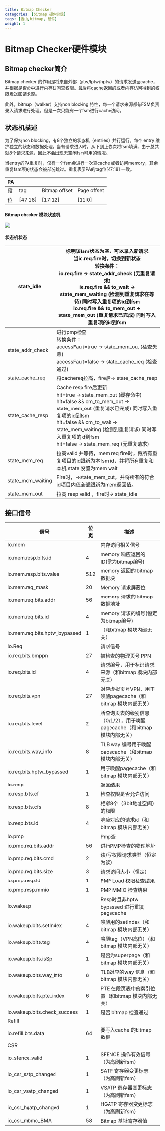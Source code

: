 ```yaml
---
title: Bitmap Checker
categories: [bitmap 硬件实现]
tags: [香山,bitmap, 硬件]
weight: 1
---
```


#  Bitmap Checker硬件模块
##  Bitmap checker简介
Bitmap checker 的作用是将来自外部（ptw/lptw/hptw）的请求发送至cache，并根据是否命中进行内存访问查权限。最后将cache返回的或者内存访问得到的权限发送回请求源。

此外，bitmap（walker）支持non blocking 特性，每一个请求来源都有FSM负责录入请求进行处理。但是一次只能有一个fsm进行cache访问。



##   状态机描述
 为了保持non blocking，有8个独立的状态机（entries）并行运行。每个 entry 维护独立的状态和数据处理。当有请求进入时，从下到上依次将fsm填满，由于总共就8个请求来源，因此不会出现无空闲fsm可用的情况。

 当entry的PA重复时，仅有一个fsm会进行一次查cache 或者访问memory，其余重复fsm项的状态会被部分跳过。重复表示PA的tag位[47:18] 一致。

| PA | | | |
| --- | --- | --- | --- |
| 段| tag | Bitmap offset | Page offset |
| 位| [47:18] | [17:12] | [11:0] |



#### Bitmap checker 模块状态机


![](../../modul00_1.png)



#### 状态机状态

| state_idle | 标明该fsm状态为空，可以录入新请求<br/>当io.req.fire时，切换到新状态<br/>转换条件：<br/>io.req.fire → state_addr_check (无重复请求)<br/>io.req.fire && to_wait → state_mem_waiting (检测到重复请求在等待) 同时写入重复项的id到fsm<br/>io.req.fire && to_mem_out → state_mem_out (重复请求已完成) 同时写入重复项的id到fsm<br/> |
| --- | --- |
| state_addr_check | 进行pmp检查<br/>转换条件：<br/>accessFault=true → state_mem_out (检查失败)<br/>accessFault=false → state_cache_req (检查通过) |
| state_cache_req | 将cachereq拉高，fire后→ state_cache_resp |
| state_cache_resp | Cache resp fire后更新<br/>hit=true → state_mem_out (缓存命中)<br/>hit=false && cm_to_mem_out → state_mem_out (重复请求已完成) 同时写入重复项的id到fsm<br/>hit=false && cm_to_wait → state_mem_waiting (检测到重复请求) 同时写入重复项的id到fsm<br/>hit=false → state_mem_req (无重复请求) <br/> |
| state_mem_req | 拉高valid 并等待，mem req fire时，将所有重复项目的id跟新为本fsm id，并将所有重复和本机 state 设置为mem wait |
| state_mem_waiting | Fire时，→state_mem_out，并将所有的符合id项目内值全部跟新为mem返回值。 |
| state_mem_out | 拉高 resp valid ，fire时→ state_idle |




##  接口信号
| 信号| 位宽| 描述|
| --- | --- | --- |
| Io.mem |  | 内存访问相关信号|
| io.mem.resp.bits.id | 4 | memory 响应返回的 ID(需为bitmap编号) |
| io.mem.resp.bits.value | 512 | memory 返回的 bitmap 数据块 |
| io.mem.req_mask | 20 | Memory 请求屏蔽位 |
| io.mem.req.bits.addr | 56 | memory 请求的 bitmap 数据地址 |
| io.mem.req.bits.id | 4 | memory 请求的编号(恒定为bitmap编号) |
| io.mem.req.bits.hptw_bypassed| 1| （和</font>bitmap </font>模块内部无关）|
| Io.Req|  | 请求信号|
| io.req.bits.bmppn | 27 | 被检查的物理页号 PPN |
| io.req.bits.id| 4| 请求编号，用于标识请求来源（和</font>bitmap </font>模块内部无关）|
| io.req.bits.vpn| 27| 对应虚拟页号VPN</font>，用于唤醒</font>pagecache</font>（和</font>bitmap </font>模块内部无关）|
| io.req.bits.level| 2| 所查询页表的级别信息（</font>0/1/2</font>），用于唤醒</font>pagecache</font>（和</font>bitmap </font>模块内部无关）|
| io.req.bits.way_info| 8| TLB way </font>编号用于唤醒</font>pagecache</font>（和</font>bitmap </font>模块内部无关）|
| io.req.bits.hptw_bypassed| 1| 用于唤醒</font>pagecache</font>（和</font>bitmap </font>模块内部无关）|
| Io.resp|  | 返回结果|
| io.resp.bits.cf | 1 | 检查权限是否允许访问 |
| io.resp.bits.cfs | 8 | 相邻8个（3bit地址空间）的权限 |
| io.resp.bits.id| 4| 响应对应的请求id</font>（和</font>bitmap </font>模块内部无关）|
| Io.pmp|  | Pmp</font>查|
| io.pmp.req.bits.addr | 56 | 进行PMP检查的物理地址 |
| io.pmp.req.bits.cmd | 2 | 读/写权限请求类型（恒定为读） |
| io.pmp.req.bits.size | 3 | 请求访问大小（恒定） |
| io.pmp.resp.ld | 1 | PMP Load 权限检查结果 |
| io.pmp.resp.mmio | 1 | PMP MMIO 检查结果 |
| Io.wakeup|  | Resp</font>时且非</font>hptw bypassed </font>进行重填pagecache|
| io.wakeup.bits.setIndex| 4| 唤醒用的setIndex</font>（和</font>bitmap </font>模块内部无关）|
| io.wakeup.bits.tag| 4| 唤醒tag</font>（</font>VPN</font>高位）（和</font>bitmap </font>模块内部无关）|
| io.wakeup.bits.isSp| 1| 是否为</font>superpage</font>（和</font>bitmap </font>模块内部无关）|
| io.wakeup.bits.way_info| 8| TLB</font>对应的way </font>信息（和</font>bitmap </font>模块内部无关）|
| io.wakeup.bits.pte_index| 6| PTE </font>在段页表中的索引位置（和</font>bitmap </font>模块内部无关）|
| io.wakeup.bits.check_success | 1 | 是否 bitmap 检查通过 |
| Refill|  |  |
| io.refill.bits.data| 64| 要写入cache </font>的bitmap </font>数据|
| CSR|  |  |
| io_sfence_valid| 1| SFENCE </font>操作有效信号（为高刷新</font>fsm</font>）|
| io_csr_satp_changed| 1| SATP </font>寄存器变更标志（为高刷新</font>fsm</font>）|
| io_csr_vsatp_changed| 1| VSATP </font>寄存器变更标志（为高刷新</font>fsm</font>）|
| io_csr_hgatp_changed| 1| HGATP </font>寄存器变更标志（为高刷新</font>fsm</font>）|
| io_csr_mbmc_BMA| 58| Bitmap </font>基址寄存器值|
